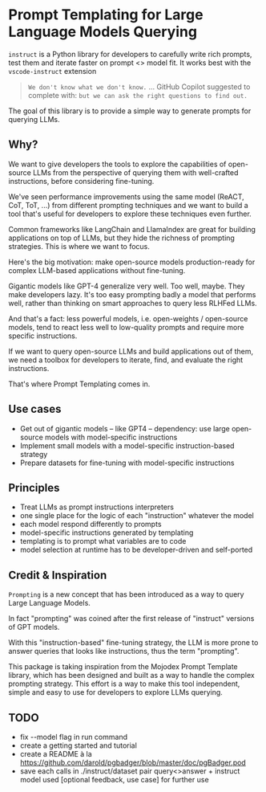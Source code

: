 # Prompt Templating for Large Language Models Querying

`instruct` is a Python library for developers to carefully write rich prompts, test them and iterate faster on prompt <> model fit.
It works best with the `vscode-instruct` extension

> `We don't know what we don't know.` ... GitHub Copilot suggested to complete with: `but we can ask the right questions to find out.`

The goal of this library is to provide a simple way to generate prompts for querying LLMs.


## Why?

We want to give developers the tools to explore the capabilities of open-source LLMs from the perspective of querying them with well-crafted instructions, before considering fine-tuning.

We've seen performance improvements using the same model (ReACT, CoT, ToT, ...) from different prompting techniques and we want to build a tool that's useful for developers to explore these techniques even further.

Common frameworks like LangChain and LlamaIndex are great for building applications on top of LLMs, but they hide the richness of prompting strategies. This is where we want to focus.

Here's the big motivation: make open-source models production-ready for complex LLM-based applications without fine-tuning.

Gigantic models like GPT-4 generalize very well. Too well, maybe. They make developers lazy. It's too easy prompting badly a model that performs well, rather than thinking on smart approaches to query less RLHFed LLMs.

And that's a fact: less powerful models, i.e. open-weights / open-source models, tend to react less well to low-quality prompts and require more specific instructions.

If we want to query open-source LLMs and build applications out of them, we need a toolbox for developers to iterate, find, and evaluate the right instructions.

That's where Prompt Templating comes in.


## Use cases

- Get out of gigantic models – like GPT4 – dependency: use large open-source models with model-specific instructions
- Implement small models with a model-specific instruction-based strategy
- Prepare datasets for fine-tuning with model-specific instructions

## Principles

- Treat LLMs as prompt instructions interpreters
- one single place for the logic of each "instruction" whatever the model
- each model respond differently to prompts
- model-specific instructions generated by templating
- templating is to prompt what variables are to code
- model selection at runtime has to be developer-driven and self-ported

## Credit & Inspiration

`Prompting` is a new concept that has been introduced as a way to query Large Language Models.

In fact "prompting" was coined after the first release of "instruct" versions of GPT models.

With this "instruction-based" fine-tuning strategy, the LLM is more prone to answer queries that looks like instructions, thus the term "prompting".


This package is taking inspiration from the Mojodex Prompt Template library, which has been designed and built as a way to handle the complex prompting strategy.
This effort is a way to make this tool independent, simple and easy to use for developers to explore LLMs querying.

## TODO


- fix --model flag in run command
- create a getting started and tutorial
- create a README à la https://github.com/darold/pgbadger/blob/master/doc/pgBadger.pod
- save each calls in ./instruct/dataset pair query<>answer + instruct model used [optional feedback, use case] for further use